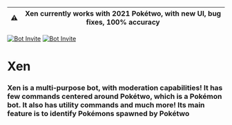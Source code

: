 | ⚠️  |      Xen currently works with 2021 Pokétwo, with new UI, bug fixes, 100% accuracy      |
|----------|:-------------:|

[![Bot Invite](https://img.shields.io/badge/Bot%20Invite-Xen-brightgreen.svg?style=flat)](https://discord.com/api/oauth2/authorize?client_id=826935014049972265&permissions=511049&scope=bot%20applications.commands)
[![Bot Invite](https://img.shields.io/badge/Discord-Join%20Here-blue.svg?style=flat)](https://discord.gg/futureworld)

# Xen
### Xen is a multi-purpose bot, with moderation capabilities! It has few commands centered around Pokétwo, which is a Pokémon bot. It also has utility commands and much more! Its main feature is to identify Pokémons spawned by Pokétwo
